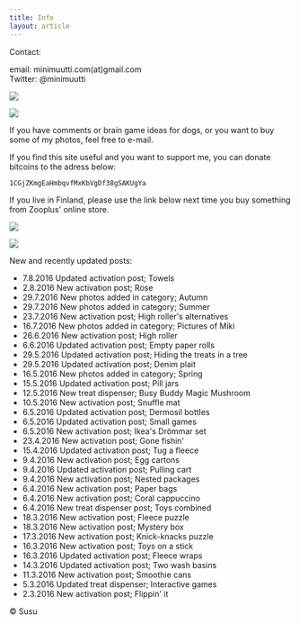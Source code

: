 ```yaml
---
title: Info
layout: article
---
```


Contact:

email: minimuutti.com(at)gmail.com<br/>
Twitter: @minimuutti

[![](https://dl.dropboxusercontent.com/sh/ea1wtnz7z734o12/AADN3gQnG6WMsOFYQTpumxJda/muut/Twitter%20logo_40.jpg)](https://twitter.com/minimuutti)

![](https://lh3.googleusercontent.com/rUi_U-5Iu5bgA0h60ykYVrw8kV3k10DMccmLkt_t2Vs=w245)

If you have comments or brain game ideas for dogs, or you want to buy some of my photos, feel free to e-mail. 

If you find this site useful and you want to support me, you can donate bitcoins to the adress below:

	1CGjZKmgEaHmbqvfMxKbVgDf38gSAKUgYa

If you live in Finland, please use the link below next time you buy something from Zooplus' online store.

![](https://dl.dropboxusercontent.com/sh/ea1wtnz7z734o12/AACCzL-JjXAN7IzVNYX9e1iCa/muut/minimute_.jpg)

[![](https://lh3.googleusercontent.com/MKwfsbFq7uu2wQQcpBMKzbeTWG_X6GHIw91FFzQ2LGw=w447)](http://clk.tradedoubler.com/click?p(210840)a(2526211)g(19927404)url(http://www.zooplus.fi/))

New and recently updated posts:

* 7.8.2016 Updated activation post; Towels
* 2.8.2016 New activation post; Rose
* 29.7.2016 New photos added in category; Autumn
* 29.7.2016 New photos added in category; Summer
* 23.7.2016 New activation post; High roller's alternatives
* 16.7.2016 New photos added in category; Pictures of Miki
* 26.6.2016 New activation post; High roller
* 6.6.2016 Updated activation post; Empty paper rolls
* 29.5.2016 Updated activation post; Hiding the treats in a tree
* 29.5.2016 Updated activation post; Denim plait
* 16.5.2016 New photos added in category; Spring
* 15.5.2016 Updated activation post; Pill jars
* 12.5.2016 New treat dispenser; Busy Buddy Magic Mushroom
* 10.5.2016 New activation post; Snuffle mat
* 6.5.2016 Updated activation post; Dermosil bottles
* 6.5.2016 Updated activation post; Small games
* 6.5.2016 New activation post; Ikea's Drömmar set
* 23.4.2016 New activation post; Gone fishin'
* 15.4.2016 Updated activation post; Tug a fleece
* 9.4.2016 New activation post; Egg cartons
* 9.4.2016 Updated activation post; Pulling cart
* 9.4.2016 New activation post; Nested packages
* 6.4.2016 New activation post; Paper bags
* 6.4.2016 New activation post; Coral cappuccino
* 6.4.2016 New treat dispenser post; Toys combined
* 18.3.2016 New activation post; Fleece puzzle
* 18.3.2016 New activation post; Mystery box
* 17.3.2016 New activation post; Knick-knacks puzzle
* 16.3.2016 New activation post; Toys on a stick
* 16.3.2016 Updated activation post; Fleece wraps
* 14.3.2016 Updated activation post; Two wash basins
* 11.3.2016 New activation post; Smoothie cans
* 5.3.2016 Updated treat dispenser; Interactive games
* 2.3.2016 New activation post; Flippin' it

© Susu